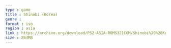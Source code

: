 ```yaml
---
type : game
title : Shinobi (Korea)
genre : 
format : iso
region : asia
link : https://archive.org/download/PS2-ASIA-ROMS321COM/Shinobi%20%28Korea%29.7z
size : 864MB
---
```

